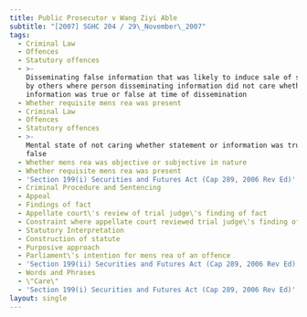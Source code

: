 ```yaml
---
title: Public Prosecutor v Wang Ziyi Able
subtitle: "[2007] SGHC 204 / 29\_November\_2007"
tags:
  - Criminal Law
  - Offences
  - Statutory offences
  - >-
    Disseminating false information that was likely to induce sale of securities
    by others where person disseminating information did not care whether
    information was true or false at time of dissemination
  - Whether requisite mens rea was present
  - Criminal Law
  - Offences
  - Statutory offences
  - >-
    Mental state of not caring whether statement or information was true or
    false
  - Whether mens rea was objective or subjective in nature
  - Whether requisite mens rea was present
  - 'Section 199(i) Securities and Futures Act (Cap 289, 2006 Rev Ed)'
  - Criminal Procedure and Sentencing
  - Appeal
  - Findings of fact
  - Appellate court\'s review of trial judge\'s finding of fact
  - Constraint where appellate court reviewed trial judge\'s finding of fact
  - Statutory Interpretation
  - Construction of statute
  - Purposive approach
  - Parliament\'s intention for mens rea of an offence
  - 'Section 199(ii) Securities and Futures Act (Cap 289, 2006 Rev Ed)'
  - Words and Phrases
  - \"Care\"
  - 'Section 199(i) Securities and Futures Act (Cap 289, 2006 Rev Ed)'
layout: single
---
```


